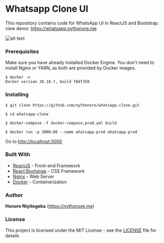 # Whatsapp Clone UI

This repository contains code for WhatsApp UI in ReactJS and Bootstrap.\
view demo: https://whatsapp.nythonore.me

![alt text](https://nythonore.me/_next/image?url=%2Fworks%2Fwhatsapp.png&w=3840&q=75)

### Prerequisites

Make sure you have already installed Docker Engine. You don’t need to install Nginx or YARN, as both are provided by Docker images.

```
$ docker -v
Docker version 20.10.7, build f0df350
```

### Installing

```
$ git clone https://github.com/nythonore/whatsapp-clone.git
```

```
$ cd whatsapp-clone
```

```
$ docker-compose -f docker-compose.prod.yml build
```

```
$ docker run -p 3000:80 --name whatsapp-prod whatsapp-prod
```

Go to [http://localhost:3000](http://localhost:3000)

### Built With

- [ReactJS](https://reactjs.org/) - Front-end Framework
- [React Bootstrap](https://react-bootstrap.github.io/) - CSS Framework
- [Nginx](https://nginx.org/en/) - Web Server
- [Docker](https://www.docker.com/) - Containerization

### Author

**Honore Niyitegeka** (https://nythonore.me)

### License

This project is licensed under the MIT License - see the [LICENSE](LICENSE) file for details
